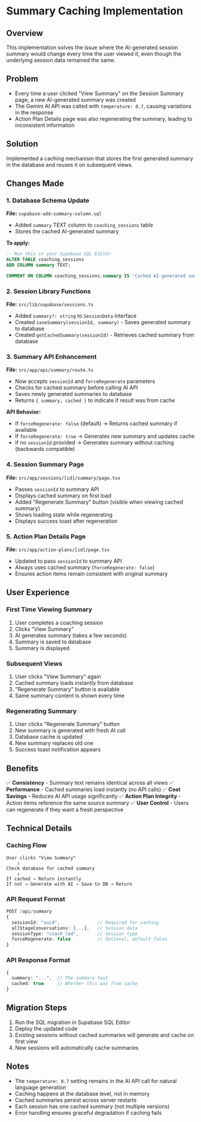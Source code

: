 # Summary Caching Implementation

## Overview
This implementation solves the issue where the AI-generated session summary would change every time the user viewed it, even though the underlying session data remained the same.

## Problem
- Every time a user clicked "View Summary" on the Session Summary page, a new AI-generated summary was created
- The Gemini AI API was called with `temperature: 0.7`, causing variations in the response
- Action Plan Details page was also regenerating the summary, leading to inconsistent information

## Solution
Implemented a caching mechanism that stores the first generated summary in the database and reuses it on subsequent views.

## Changes Made

### 1. Database Schema Update
**File:** `supabase-add-summary-column.sql`
- Added `summary` TEXT column to `coaching_sessions` table
- Stores the cached AI-generated summary

**To apply:**
```sql
-- Run this in your Supabase SQL Editor
ALTER TABLE coaching_sessions 
ADD COLUMN summary TEXT;

COMMENT ON COLUMN coaching_sessions.summary IS 'Cached AI-generated summary of the complete coaching session';
```

### 2. Session Library Functions
**File:** `src/lib/supabase/sessions.ts`
- Added `summary?: string` to `SessionData` interface
- Created `saveSummary(sessionId, summary)` - Saves generated summary to database
- Created `getCachedSummary(sessionId)` - Retrieves cached summary from database

### 3. Summary API Enhancement
**File:** `src/app/api/summary/route.ts`
- Now accepts `sessionId` and `forceRegenerate` parameters
- Checks for cached summary before calling AI API
- Saves newly generated summaries to database
- Returns `{ summary, cached }` to indicate if result was from cache

**API Behavior:**
- If `forceRegenerate: false` (default) → Returns cached summary if available
- If `forceRegenerate: true` → Generates new summary and updates cache
- If no `sessionId` provided → Generates summary without caching (backwards compatible)

### 4. Session Summary Page
**File:** `src/app/sessions/[id]/summary/page.tsx`
- Passes `sessionId` to summary API
- Displays cached summary on first load
- Added "Regenerate Summary" button (visible when viewing cached summary)
- Shows loading state while regenerating
- Displays success toast after regeneration

### 5. Action Plan Details Page
**File:** `src/app/action-plans/[id]/page.tsx`
- Updated to pass `sessionId` to summary API
- Always uses cached summary (`forceRegenerate: false`)
- Ensures action items remain consistent with original summary

## User Experience

### First Time Viewing Summary
1. User completes a coaching session
2. Clicks "View Summary"
3. AI generates summary (takes a few seconds)
4. Summary is saved to database
5. Summary is displayed

### Subsequent Views
1. User clicks "View Summary" again
2. Cached summary loads instantly from database
3. "Regenerate Summary" button is available
4. Same summary content is shown every time

### Regenerating Summary
1. User clicks "Regenerate Summary" button
2. New summary is generated with fresh AI call
3. Database cache is updated
4. New summary replaces old one
5. Success toast notification appears

## Benefits
✅ **Consistency** - Summary text remains identical across all views
✅ **Performance** - Cached summaries load instantly (no API calls)
✅ **Cost Savings** - Reduces AI API usage significantly
✅ **Action Plan Integrity** - Action items reference the same source summary
✅ **User Control** - Users can regenerate if they want a fresh perspective

## Technical Details

### Caching Flow
```
User clicks "View Summary"
    ↓
Check database for cached summary
    ↓
If cached → Return instantly
If not → Generate with AI → Save to DB → Return
```

### API Request Format
```typescript
POST /api/summary
{
  sessionId: "uuid",              // Required for caching
  allStageConversations: [...],   // Session data
  sessionType: "coach_led",       // Session type
  forceRegenerate: false          // Optional, default false
}
```

### API Response Format
```typescript
{
  summary: "...",  // The summary text
  cached: true     // Whether this was from cache
}
```

## Migration Steps
1. Run the SQL migration in Supabase SQL Editor
2. Deploy the updated code
3. Existing sessions without cached summaries will generate and cache on first view
4. New sessions will automatically cache summaries

## Notes
- The `temperature: 0.7` setting remains in the AI API call for natural language generation
- Caching happens at the database level, not in memory
- Cached summaries persist across server restarts
- Each session has one cached summary (not multiple versions)
- Error handling ensures graceful degradation if caching fails

